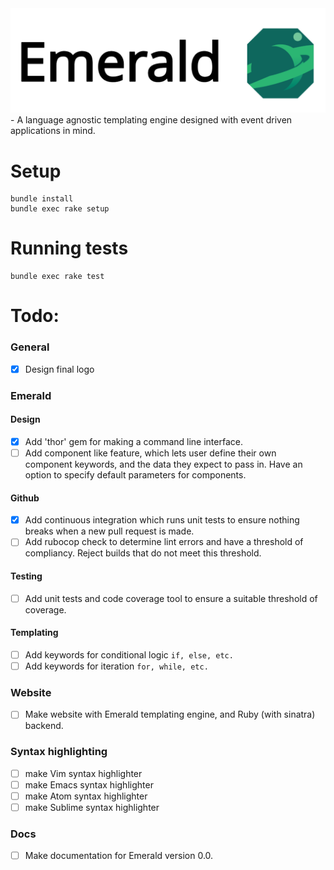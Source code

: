 <img src='emerald-logo.png' alt='Drawing' width='600px' />
- A language agnostic templating engine designed with event driven applications in mind.

# Setup
```
bundle install
bundle exec rake setup
```

# Running tests
```
bundle exec rake test
```


# Todo:
### General
- [x] Design final logo

### Emerald
#### Design
- [x] Add 'thor' gem for making a command line interface.
- [ ] Add component like feature, which lets user define their own component keywords, and the data they expect to pass in. Have an option to specify default parameters for components.

#### Github
- [x] Add continuous integration which runs unit tests to ensure nothing breaks when a new pull request is made.
- [ ] Add rubocop check to determine lint errors and have a threshold of compliancy. Reject builds that do not meet this threshold.

#### Testing
- [ ] Add unit tests and code coverage tool to ensure a suitable threshold of coverage.

#### Templating
- [ ] Add keywords for conditional logic `if, else, etc.`
- [ ] Add keywords for iteration `for, while, etc.`

### Website
- [ ] Make website with Emerald templating engine, and Ruby (with sinatra) backend.

### Syntax highlighting
- [ ] make Vim syntax highlighter
- [ ] make Emacs syntax highlighter
- [ ] make Atom syntax highlighter
- [ ] make Sublime syntax highlighter

### Docs
- [ ] Make documentation for Emerald version 0.0.

